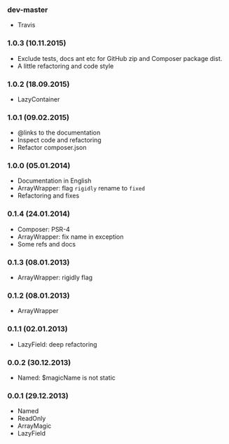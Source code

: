 ### dev-master

* Travis

### 1.0.3 (10.11.2015)

* Exclude tests, docs ant etc for GitHub zip and Composer package dist.
* A little refactoring and code style

### 1.0.2 (18.09.2015)

* LazyContainer

### 1.0.1 (09.02.2015)

* @links to the documentation
* Inspect code and refactoring
* Refactor composer.json

### 1.0.0 (05.01.2014)

* Documentation in English
* ArrayWrapper: flag `rigidly` rename to `fixed`
* Refactoring and fixes

### 0.1.4 (24.01.2014)

* Composer: PSR-4
* ArrayWrapper: fix name in exception
* Some refs and docs

### 0.1.3 (08.01.2013)

* ArrayWrapper: rigidly flag

### 0.1.2 (08.01.2013)

* ArrayWrapper

### 0.1.1 (02.01.2013)

* LazyField: deep refactoring

### 0.0.2 (30.12.2013)

* Named: $magicName is not static

### 0.0.1 (29.12.2013)

* Named
* ReadOnly
* ArrayMagic
* LazyField
